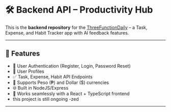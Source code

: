 # 🛠️ Backend API – Productivity Hub

This is the **backend repository** for the [ThreeFunctionDaily](https://github.com/three-functiondaily-frontend) – a Task, Expense, and Habit Tracker app with AI feedback features.

---

## 📌 Features

- 🔐 User Authentication (Register, Login, Password Reset)
- 👤 User Profiles
- ✅ Task, Expense, Habit API Endpoints
- 💱 Supports Peso (₱) and Dollar ($) currencies
- 🌐 Built in NodeJS/Express
- 🔄 Works seamlessly with a React + TypeScript frontend
-  this project is still ongoing -zed
---
